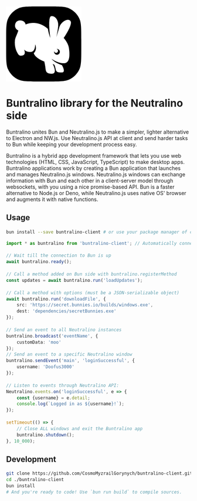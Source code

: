 ![Buntralino logo](./Buntralino@smoll.png)

# Buntralino library for the Neutralino side

Buntralino unites Bun and Neutralino.js to make a simpler, lighter alternative to Electron and NW.js. Use Neutralino.js API at client and send harder tasks to Bun while keeping your development process easy.

Buntralino is a hybrid app development framework that lets you use web technologies (HTML, CSS, JavaScript, TypeScript) to make desktop apps. Buntralino applications work by creating a Bun application that launches and manages Neutralino.js windows. Neutralino.js windows can exchange information with Bun and each other in a client-server model through websockets, with you using a nice promise-based API. Bun is a faster alternative to Node.js or Deno, while Neutralino.js uses native OS' browser and augments it with native functions.

## Usage

```sh
bun install --save buntralino-client # or use your package manager of choice
```

```typescript
import * as buntralino from 'buntralino-client'; // Automatically connects to Bun!

// Wait till the connection to Bun is up
await buntralino.ready();

// Call a method added on Bun side with buntralino.registerMethod
const updates = await buntralino.run('loadUpdates');

// Call a method with options (must be a JSON-serializable object)
await buntralino.run('downloadFile', {
    src: 'https://secret.bunnies.io/builds/windows.exe',
    dest: 'dependencies/secretBunnies.exe'
});

// Send an event to all Neutralino instances
buntralino.broadcast('eventName', {
    customData: 'moo'
});
// Send an event to a specific Neutralino window
buntralino.sendEvent('main', 'loginSuccessful', {
    username: 'Doofus3000'
});

// Listen to events through Neutralino API:
Neutralino.events.on('loginSuccessful', e => {
    const {username} = e.detail;
    console.log(`Logged in as ${username}!`);
});

setTimeout(() => {
    // Close ALL windows and exit the Buntralino app
    buntralino.shutdown();
}, 10_000);
```

## Development

```sh
git clone https://github.com/CosmoMyzrailGorynych/buntralino-client.git
cd ./buntralino-client
bun install
# And you're ready to code! Use `bun run build` to compile sources.
```